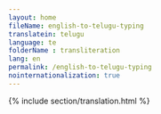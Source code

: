```yaml
--- 
layout: home 
fileName: english-to-telugu-typing
translatein: telugu
language: te
folderName : transliteration
lang: en
permalink: /english-to-telugu-typing
nointernationalization: true
---
```

{% include section/translation.html %}